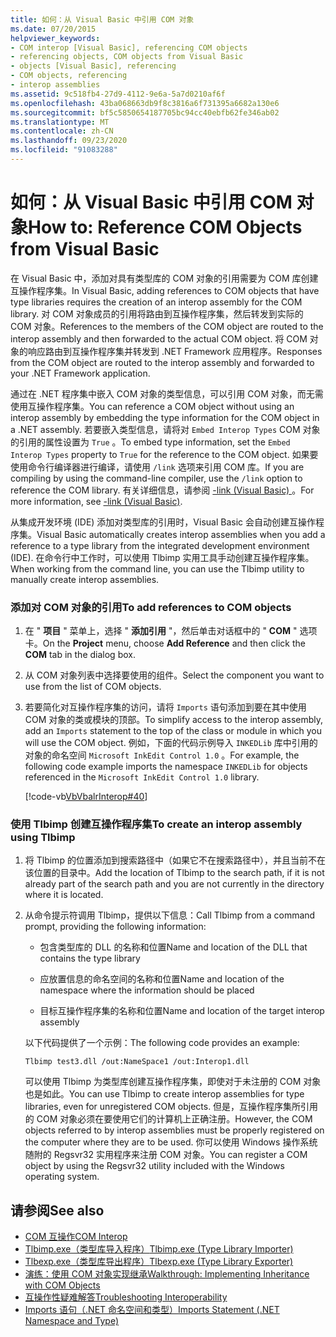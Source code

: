 ```yaml
---
title: 如何：从 Visual Basic 中引用 COM 对象
ms.date: 07/20/2015
helpviewer_keywords:
- COM interop [Visual Basic], referencing COM objects
- referencing objects, COM objects from Visual Basic
- objects [Visual Basic], referencing
- COM objects, referencing
- interop assemblies
ms.assetid: 9c518fb4-27d9-4112-9e6a-5a7d0210af6f
ms.openlocfilehash: 43ba068663db9f8c3816a6f731395a6682a130e6
ms.sourcegitcommit: bf5c5850654187705bc94cc40ebfb62fe346ab02
ms.translationtype: MT
ms.contentlocale: zh-CN
ms.lasthandoff: 09/23/2020
ms.locfileid: "91083288"
---
```

# <a name="how-to-reference-com-objects-from-visual-basic"></a><span data-ttu-id="b44be-102">如何：从 Visual Basic 中引用 COM 对象</span><span class="sxs-lookup"><span data-stu-id="b44be-102">How to: Reference COM Objects from Visual Basic</span></span>

<span data-ttu-id="b44be-103">在 Visual Basic 中，添加对具有类型库的 COM 对象的引用需要为 COM 库创建互操作程序集。</span><span class="sxs-lookup"><span data-stu-id="b44be-103">In Visual Basic, adding references to COM objects that have type libraries requires the creation of an interop assembly for the COM library.</span></span> <span data-ttu-id="b44be-104">对 COM 对象成员的引用将路由到互操作程序集，然后转发到实际的 COM 对象。</span><span class="sxs-lookup"><span data-stu-id="b44be-104">References to the members of the COM object are routed to the interop assembly and then forwarded to the actual COM object.</span></span> <span data-ttu-id="b44be-105">将 COM 对象的响应路由到互操作程序集并转发到 .NET Framework 应用程序。</span><span class="sxs-lookup"><span data-stu-id="b44be-105">Responses from the COM object are routed to the interop assembly and forwarded to your .NET Framework application.</span></span>  
  
 <span data-ttu-id="b44be-106">通过在 .NET 程序集中嵌入 COM 对象的类型信息，可以引用 COM 对象，而无需使用互操作程序集。</span><span class="sxs-lookup"><span data-stu-id="b44be-106">You can reference a COM object without using an interop assembly by embedding the type information for the COM object in a .NET assembly.</span></span> <span data-ttu-id="b44be-107">若要嵌入类型信息，请将对 `Embed Interop Types` COM 对象的引用的属性设置为 `True` 。</span><span class="sxs-lookup"><span data-stu-id="b44be-107">To embed type information, set the `Embed Interop Types` property to `True` for the reference to the COM object.</span></span> <span data-ttu-id="b44be-108">如果要使用命令行编译器进行编译，请使用 `/link` 选项来引用 COM 库。</span><span class="sxs-lookup"><span data-stu-id="b44be-108">If you are compiling by using the command-line compiler, use the `/link` option to reference the COM library.</span></span> <span data-ttu-id="b44be-109">有关详细信息，请参阅 [-link (Visual Basic) ](../../reference/command-line-compiler/link.md)。</span><span class="sxs-lookup"><span data-stu-id="b44be-109">For more information, see [-link (Visual Basic)](../../reference/command-line-compiler/link.md).</span></span>  
  
 <span data-ttu-id="b44be-110">从集成开发环境 (IDE) 添加对类型库的引用时，Visual Basic 会自动创建互操作程序集。</span><span class="sxs-lookup"><span data-stu-id="b44be-110">Visual Basic automatically creates interop assemblies when you add a reference to a type library from the integrated development environment (IDE).</span></span> <span data-ttu-id="b44be-111">在命令行中工作时，可以使用 Tlbimp 实用工具手动创建互操作程序集。</span><span class="sxs-lookup"><span data-stu-id="b44be-111">When working from the command line, you can use the Tlbimp utility to manually create interop assemblies.</span></span>  
  
### <a name="to-add-references-to-com-objects"></a><span data-ttu-id="b44be-112">添加对 COM 对象的引用</span><span class="sxs-lookup"><span data-stu-id="b44be-112">To add references to COM objects</span></span>  
  
1. <span data-ttu-id="b44be-113">在 " **项目** " 菜单上，选择 " **添加引用** "，然后单击对话框中的 " **COM** " 选项卡。</span><span class="sxs-lookup"><span data-stu-id="b44be-113">On the **Project** menu, choose **Add Reference** and then click the **COM** tab in the dialog box.</span></span>  
  
2. <span data-ttu-id="b44be-114">从 COM 对象列表中选择要使用的组件。</span><span class="sxs-lookup"><span data-stu-id="b44be-114">Select the component you want to use from the list of COM objects.</span></span>  
  
3. <span data-ttu-id="b44be-115">若要简化对互操作程序集的访问，请将 `Imports` 语句添加到要在其中使用 COM 对象的类或模块的顶部。</span><span class="sxs-lookup"><span data-stu-id="b44be-115">To simplify access to the interop assembly, add an `Imports` statement to the top of the class or module in which you will use the COM object.</span></span> <span data-ttu-id="b44be-116">例如，下面的代码示例导入 `INKEDLib` 库中引用的对象的命名空间 `Microsoft InkEdit Control 1.0` 。</span><span class="sxs-lookup"><span data-stu-id="b44be-116">For example, the following code example imports the namespace `INKEDLib` for objects referenced in the `Microsoft InkEdit Control 1.0` library.</span></span>  
  
     [!code-vb[VbVbalrInterop#40](~/samples/snippets/visualbasic/VS_Snippets_VBCSharp/VbVbalrInterop/VB/Class1.vb#40)]  
  
### <a name="to-create-an-interop-assembly-using-tlbimp"></a><span data-ttu-id="b44be-117">使用 Tlbimp 创建互操作程序集</span><span class="sxs-lookup"><span data-stu-id="b44be-117">To create an interop assembly using Tlbimp</span></span>  
  
1. <span data-ttu-id="b44be-118">将 Tlbimp 的位置添加到搜索路径中（如果它不在搜索路径中），并且当前不在该位置的目录中。</span><span class="sxs-lookup"><span data-stu-id="b44be-118">Add the location of Tlbimp to the search path, if it is not already part of the search path and you are not currently in the directory where it is located.</span></span>  
  
2. <span data-ttu-id="b44be-119">从命令提示符调用 Tlbimp，提供以下信息：</span><span class="sxs-lookup"><span data-stu-id="b44be-119">Call Tlbimp from a command prompt, providing the following information:</span></span>  
  
    - <span data-ttu-id="b44be-120">包含类型库的 DLL 的名称和位置</span><span class="sxs-lookup"><span data-stu-id="b44be-120">Name and location of the DLL that contains the type library</span></span>  
  
    - <span data-ttu-id="b44be-121">应放置信息的命名空间的名称和位置</span><span class="sxs-lookup"><span data-stu-id="b44be-121">Name and location of the namespace where the information should be placed</span></span>  
  
    - <span data-ttu-id="b44be-122">目标互操作程序集的名称和位置</span><span class="sxs-lookup"><span data-stu-id="b44be-122">Name and location of the target interop assembly</span></span>  
  
     <span data-ttu-id="b44be-123">以下代码提供了一个示例：</span><span class="sxs-lookup"><span data-stu-id="b44be-123">The following code provides an example:</span></span>  
  
    ```console  
    Tlbimp test3.dll /out:NameSpace1 /out:Interop1.dll  
    ```  
  
     <span data-ttu-id="b44be-124">可以使用 Tlbimp 为类型库创建互操作程序集，即使对于未注册的 COM 对象也是如此。</span><span class="sxs-lookup"><span data-stu-id="b44be-124">You can use Tlbimp to create interop assemblies for type libraries, even for unregistered COM objects.</span></span> <span data-ttu-id="b44be-125">但是，互操作程序集所引用的 COM 对象必须在要使用它们的计算机上正确注册。</span><span class="sxs-lookup"><span data-stu-id="b44be-125">However, the COM objects referred to by interop assemblies must be properly registered on the computer where they are to be used.</span></span> <span data-ttu-id="b44be-126">你可以使用 Windows 操作系统随附的 Regsvr32 实用程序来注册 COM 对象。</span><span class="sxs-lookup"><span data-stu-id="b44be-126">You can register a COM object by using the Regsvr32 utility included with the Windows operating system.</span></span>  
  
## <a name="see-also"></a><span data-ttu-id="b44be-127">请参阅</span><span class="sxs-lookup"><span data-stu-id="b44be-127">See also</span></span>

- [<span data-ttu-id="b44be-128">COM 互操作</span><span class="sxs-lookup"><span data-stu-id="b44be-128">COM Interop</span></span>](index.md)
- [<span data-ttu-id="b44be-129">Tlbimp.exe（类型库导入程序）</span><span class="sxs-lookup"><span data-stu-id="b44be-129">Tlbimp.exe (Type Library Importer)</span></span>](../../../framework/tools/tlbimp-exe-type-library-importer.md)
- [<span data-ttu-id="b44be-130">Tlbexp.exe（类型库导出程序）</span><span class="sxs-lookup"><span data-stu-id="b44be-130">Tlbexp.exe (Type Library Exporter)</span></span>](../../../framework/tools/tlbexp-exe-type-library-exporter.md)
- [<span data-ttu-id="b44be-131">演练：使用 COM 对象实现继承</span><span class="sxs-lookup"><span data-stu-id="b44be-131">Walkthrough: Implementing Inheritance with COM Objects</span></span>](walkthrough-implementing-inheritance-with-com-objects.md)
- [<span data-ttu-id="b44be-132">互操作性疑难解答</span><span class="sxs-lookup"><span data-stu-id="b44be-132">Troubleshooting Interoperability</span></span>](troubleshooting-interoperability.md)
- [<span data-ttu-id="b44be-133">Imports 语句（.NET 命名空间和类型）</span><span class="sxs-lookup"><span data-stu-id="b44be-133">Imports Statement (.NET Namespace and Type)</span></span>](../../language-reference/statements/imports-statement-net-namespace-and-type.md)
